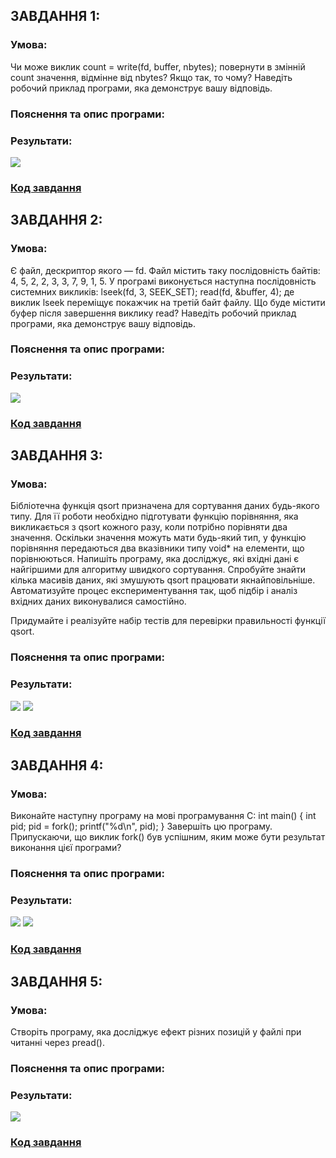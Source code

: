## ЗАВДАННЯ 1:

### Умова:
 Чи може виклик count = write(fd, buffer, nbytes); повернути в змінній count значення, відмінне від nbytes? Якщо так, то чому? Наведіть робочий приклад програми, яка демонструє вашу відповідь.
### Пояснення та опис програми:

### Результати:

![](task1/task1_1.png)
### [Код завдання](task1/task.c)



## ЗАВДАННЯ 2:

### Умова:
 Є файл, дескриптор якого — fd. Файл містить таку послідовність байтів: 4, 5, 2, 2, 3, 3, 7, 9, 1, 5. У програмі виконується наступна послідовність системних викликів:
lseek(fd, 3, SEEK_SET);
read(fd, &buffer, 4);
де виклик lseek переміщує покажчик на третій байт файлу. Що буде містити буфер після завершення виклику read? Наведіть робочий приклад програми, яка демонструє вашу відповідь.

### Пояснення та опис програми:
### Результати:

![](task2/task2.png)
### [Код завдання](task2/task.c)




## ЗАВДАННЯ 3:

### Умова:
 Бібліотечна функція qsort призначена для сортування даних будь-якого типу. Для її роботи необхідно підготувати функцію порівняння, яка викликається з qsort кожного разу, коли потрібно порівняти два значення.
 Оскільки значення можуть мати будь-який тип, у функцію порівняння передаються два вказівники типу void* на елементи, що порівнюються.
Напишіть програму, яка досліджує, які вхідні дані є найгіршими для алгоритму швидкого сортування. Спробуйте знайти кілька масивів даних, які змушують qsort працювати якнайповільніше. Автоматизуйте процес експериментування так, щоб підбір і аналіз вхідних даних виконувалися самостійно.


Придумайте і реалізуйте набір тестів для перевірки правильності функції qsort.

### Пояснення та опис програми:
### Результати:

![](task3/task3.png)
![](task3/task3_2.png)
### [Код завдання](task3/task.c)






## ЗАВДАННЯ 4:

### Умова:
Виконайте наступну програму на мові програмування С:
int main() {
  int pid;
  pid = fork();
  printf("%d\n", pid);
}
Завершіть цю програму. Припускаючи, що виклик fork() був успішним, яким може бути результат виконання цієї програми?


### Пояснення та опис програми:
### Результати:

![](task4/task4_1.png)
![](task4/task4_2.png)
### [Код завдання](task4/task.c)





## ЗАВДАННЯ 5:

### Умова:
Створіть програму, яка досліджує ефект різних позицій у файлі при читанні через pread().
### Пояснення та опис програми:
### Результати:

![](task5/task5.png)
### [Код завдання](task5/task.c)
